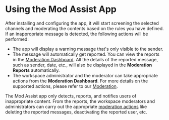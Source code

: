 # Using the Mod Assist App

After installing and configuring the app, it will start screening the selected channels and moderating the contents based on the rules you have defined. If an inappropriate message is detected, the following actions will be performed:&#x20;

* The app will display a warning message that's only visible to the sender.
* The message will automatically get reported. You can view the reports in the [Moderation Dashboard](../../../../../use-rocket.chat/workspace-administration/moderation.md). All the details of the reported message, such as sender, date, etc., will also be displayed in the **Moderation Reports** automatically.&#x20;
* The workspace administrator and the moderator can take appropriate actions from the **Moderation Dashboard**. For more details on the supported actions, please refer to our [Moderation](../../../../../use-rocket.chat/workspace-administration/moderation.md).

The Mod Assist app only detects, reports, and notifies users of inappropriate content. From the reports, the workspace moderators and administrators can carry out the appropriate [moderation actions](../../../../../use-rocket.chat/workspace-administration/moderation.md) like deleting the reported messages, deactivating the reported user, etc.
